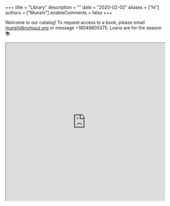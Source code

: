 +++
title = "Library"
description = ""
date = "2020-02-02"
aliases = ["hi"]
authors = ["Munshi"]
enableComments = false
+++

Welcome to our catalog! To request access to a book, please email munshi@rumuuz.org or message +18049805375. Loans are for the season 📚 

<iframe width="100%" height="500" src="https://docs.google.com/spreadsheets/d/e/2PACX-1vSMxP3tkmUhUAQckQ1BGSNkMWYJX85Zkezoa0yQQqu9Ydn4AShuTg8GPcNRtFv4XmC3DXWv1-JFhXlN/pubhtml?widget=true&amp;headers=false"></iframe>
        
